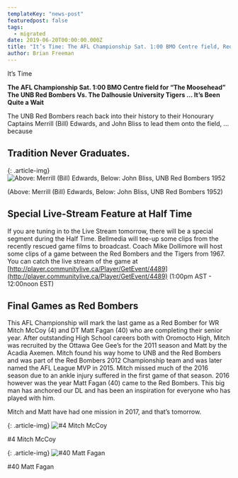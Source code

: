 ```yaml
---
templateKey: "news-post"
featuredpost: false
tags:
  - migrated
date: 2019-06-20T00:00:00.000Z
title: "It’s Time: The AFL Championship Sat. 1:00 BMO Centre field, Red Bombers vs. Tigers"
author: Brian Freeman
---
```


It’s Time

**The AFL Championship Sat. 1:00 BMO Centre field for “The Moosehead”
The UNB Red Bombers Vs. The Dalhousie University Tigers … It’s Been Quite a Wait**

The UNB Red Bombers reach back into their history to their Honourary Captains Merrill (Bill) Edwards, and John Bliss to lead them onto the field, … because

## Tradition Never Graduates.

{: .article-img}
![Above: Merrill (Bill) Edwards, Below: John Bliss, UNB Red Bombers 1952](/img/posts/2017-11-04-1.jpg)

(Above: Merrill (Bill) Edwards, Below: John Bliss, UNB Red Bombers 1952)

## Special Live-Stream Feature at Half Time

If you are tuning in to the Live Stream tomorrow, there will be a special segment during the Half Time. Bellmedia will tee-up some clips from the recently rescued game films to broadcast. Coach Mike Dollimore will host some clips of a game between the Red Bombers and the Tigers from 1967. You can catch the live stream of the game at [http://player.communitylive.ca/Player/GetEvent/4489](http://player.communitylive.ca/Player/GetEvent/4489) (1:00pm AST - 12:00noon EST)

## Final Games as Red Bombers

This AFL Championship will mark the last game as a Red Bomber for WR Mitch McCoy (4) and DT Matt Fagan (40) who are completing their senior year. After outstanding High School careers both with Oromocto High, Mitch was recruited by the Ottawa Gee Gee’s for the 2011 season and Matt by the Acadia Axemen. Mitch found his way home to UNB and the Red Bombers and was part of the Red Bombers 2012 Championship team and was later named the AFL League MVP in 2015. Mitch missed much of the 2016 season due to an ankle injury suffered in the first game of that season. 2016 however was the year Matt Fagan (40) came to the Red Bombers. This big man has anchored our DL and has been an inspiration for everyone who has played with him.

Mitch and Matt have had one mission in 2017, and that’s tomorrow.

{: .article-img}
![#4 Mitch McCoy](/img/posts/2017-11-04-2.jpg)

\#4 Mitch McCoy

{: .article-img}
![#40 Matt Fagan](/img/posts/2017-11-04-3.jpg)

\#40 Matt Fagan
